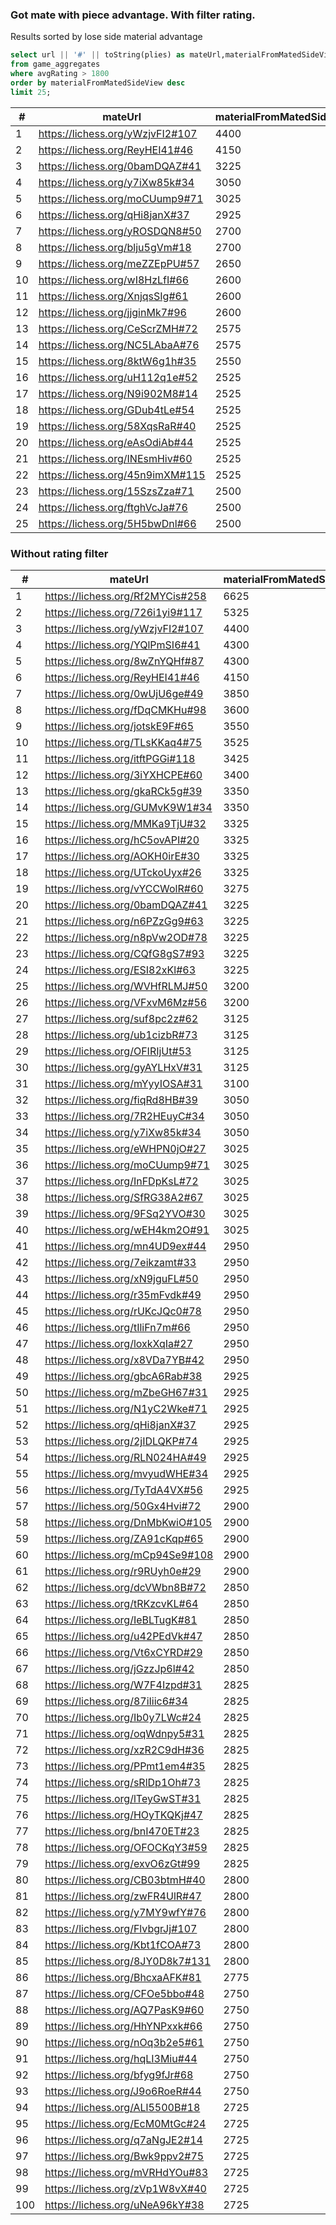 ### Got mate with piece advantage. With filter rating.
 
 Results sorted by lose side material advantage

```sql
select url || '#' || toString(plies) as mateUrl,materialFromMatedSideView,gameType,blackElo,whiteElo
from game_aggregates
where avgRating > 1800
order by materialFromMatedSideView desc
limit 25;
```

| #  | mateUrl                          | materialFromMatedSideView | gameType | blackElo | whiteElo | 
|----|----------------------------------|---------------------------|----------|----------|----------| 
| 1  | https://lichess.org/yWzjvFI2#107 | 4400                      | 1        | 1945     | 2068     | 
| 2  | https://lichess.org/ReyHEI41#46  | 4150                      | 2        | 2198     | 2041     | 
| 3  | https://lichess.org/0bamDQAZ#41  | 3225                      | 2        | 1816     | 1815     | 
| 4  | https://lichess.org/y7iXw85k#34  | 3050                      | 1        | 2213     | 1917     | 
| 5  | https://lichess.org/moCUump9#71  | 3025                      | 1        | 1756     | 1903     | 
| 6  | https://lichess.org/qHi8janX#37  | 2925                      | 2        | 2152     | 1824     | 
| 7  | https://lichess.org/yROSDQN8#50  | 2700                      | 2        | 1920     | 1896     | 
| 8  | https://lichess.org/blju5gVm#18  | 2700                      | 1        | 2067     | 2283     | 
| 9  | https://lichess.org/meZZEpPU#57  | 2650                      | 1        | 2022     | 1691     | 
| 10 | https://lichess.org/wI8HzLfI#66  | 2600                      | 1        | 1884     | 1862     | 
| 11 | https://lichess.org/XnjqsSIg#61  | 2600                      | 1        | 2382     | 2590     | 
| 12 | https://lichess.org/jjginMk7#96  | 2600                      | 2        | 1971     | 1828     | 
| 13 | https://lichess.org/CeScrZMH#72  | 2575                      | 2        | 1957     | 1946     | 
| 14 | https://lichess.org/NC5LAbaA#76  | 2575                      | 2        | 2156     | 2164     | 
| 15 | https://lichess.org/8ktW6g1h#35  | 2550                      | 3        | 1996     | 1793     | 
| 16 | https://lichess.org/uH112q1e#52  | 2525                      | 1        | 1778     | 1825     | 
| 17 | https://lichess.org/N9i902M8#14  | 2525                      | 3        | 1852     | 1935     | 
| 18 | https://lichess.org/GDub4tLe#54  | 2525                      | 1        | 1857     | 1883     | 
| 19 | https://lichess.org/58XqsRaR#40  | 2525                      | 1        | 1910     | 1891     | 
| 20 | https://lichess.org/eAsOdiAb#44  | 2525                      | 2        | 2064     | 2035     | 
| 21 | https://lichess.org/INEsmHiv#60  | 2525                      | 4        | 1926     | 1891     | 
| 22 | https://lichess.org/45n9imXM#115 | 2525                      | 3        | 2051     | 2039     | 
| 23 | https://lichess.org/15SzsZza#71  | 2500                      | 2        | 1854     | 1857     | 
| 24 | https://lichess.org/ftghVcJa#76  | 2500                      | 1        | 1920     | 1718     | 
| 25 | https://lichess.org/5H5bwDnl#66  | 2500                      | 1        | 1879     | 1849     | 


### Without rating filter

| #   | mateUrl                          | materialFromMatedSideView | gameType | blackElo | whiteElo | 
|-----|----------------------------------|---------------------------|----------|----------|----------| 
| 1   | https://lichess.org/Rf2MYCis#258 | 6625                      | 1        | 1609     | 1451     | 
| 2   | https://lichess.org/726i1yi9#117 | 5325                      | 3        | 1406     | 1180     | 
| 3   | https://lichess.org/yWzjvFI2#107 | 4400                      | 1        | 1945     | 2068     | 
| 4   | https://lichess.org/YQlPmSI6#41  | 4300                      | 2        | 1001     | 800      | 
| 5   | https://lichess.org/8wZnYQHf#87  | 4300                      | 2        | 949      | 950      | 
| 6   | https://lichess.org/ReyHEI41#46  | 4150                      | 2        | 2198     | 2041     | 
| 7   | https://lichess.org/0wUjU6ge#49  | 3850                      | 2        | 1474     | 1472     | 
| 8   | https://lichess.org/fDqCMKHu#98  | 3600                      | 2        | 1220     | 1193     | 
| 9   | https://lichess.org/jotskE9F#65  | 3550                      | 2        | 1435     | 1457     | 
| 10  | https://lichess.org/TLsKKaq4#75  | 3525                      | 2        | 947      | 1221     | 
| 11  | https://lichess.org/itftPGGi#118 | 3425                      | 3        | 1345     | 1143     | 
| 12  | https://lichess.org/3iYXHCPE#60  | 3400                      | 2        | 1320     | 1307     | 
| 13  | https://lichess.org/gkaRCk5g#39  | 3350                      | 1        | 1842     | 1751     | 
| 14  | https://lichess.org/GUMvK9W1#34  | 3350                      | 1        | 1865     | 1428     | 
| 15  | https://lichess.org/MMKa9TjU#32  | 3325                      | 2        | 1617     | 1536     | 
| 16  | https://lichess.org/hC5ovAPI#20  | 3325                      | 3        | 1163     | 1186     | 
| 17  | https://lichess.org/AOKH0irE#30  | 3325                      | 2        | 1103     | 1029     | 
| 18  | https://lichess.org/UTckoUyx#26  | 3325                      | 1        | 1802     | 1487     | 
| 19  | https://lichess.org/vYCCWolR#60  | 3275                      | 3        | 990      | 1108     | 
| 20  | https://lichess.org/0bamDQAZ#41  | 3225                      | 2        | 1816     | 1815     | 
| 21  | https://lichess.org/n6PZzGg9#63  | 3225                      | 1        | 1267     | 1232     | 
| 22  | https://lichess.org/n8pVw2OD#78  | 3225                      | 3        | 1191     | 1190     | 
| 23  | https://lichess.org/CQfG8gS7#93  | 3225                      | 2        | 1271     | 1266     | 
| 24  | https://lichess.org/ESI82xKl#63  | 3225                      | 2        | 1056     | 986      | 
| 25  | https://lichess.org/WVHfRLMJ#50  | 3200                      | 3        | 1617     | 1289     | 
| 26  | https://lichess.org/VFxvM6Mz#56  | 3200                      | 3        | 1192     | 1283     | 
| 27  | https://lichess.org/suf8pc2z#62  | 3125                      | 1        | 1228     | 1097     | 
| 28  | https://lichess.org/ub1cizbR#73  | 3125                      | 1        | 1106     | 1526     | 
| 29  | https://lichess.org/OFIRIjUt#53  | 3125                      | 0        | 1500     | 1500     | 
| 30  | https://lichess.org/gyAYLHxV#31  | 3125                      | 3        | 1296     | 1246     | 
| 31  | https://lichess.org/mYyyIOSA#31  | 3100                      | 1        | 863      | 936      | 
| 32  | https://lichess.org/fiqRd8HB#39  | 3050                      | 2        | 1023     | 1015     | 
| 33  | https://lichess.org/7R2HEuyC#34  | 3050                      | 1        | 1504     | 1779     | 
| 34  | https://lichess.org/y7iXw85k#34  | 3050                      | 1        | 2213     | 1917     | 
| 35  | https://lichess.org/eWHPN0jO#27  | 3025                      | 2        | 795      | 921      | 
| 36  | https://lichess.org/moCUump9#71  | 3025                      | 1        | 1756     | 1903     | 
| 37  | https://lichess.org/InFDpKsL#72  | 3025                      | 2        | 1282     | 1588     | 
| 38  | https://lichess.org/SfRG38A2#67  | 3025                      | 1        | 1833     | 1480     | 
| 39  | https://lichess.org/9FSq2YVO#30  | 3025                      | 2        | 1150     | 1245     | 
| 40  | https://lichess.org/wEH4km2O#91  | 3025                      | 1        | 1382     | 1309     | 
| 41  | https://lichess.org/mn4UD9ex#44  | 2950                      | 0        | 1652     | 1347     | 
| 42  | https://lichess.org/7eikzamt#33  | 2950                      | 4        | 1447     | 1072     | 
| 43  | https://lichess.org/xN9jguFL#50  | 2950                      | 1        | 1793     | 1465     | 
| 44  | https://lichess.org/r35mFvdk#49  | 2950                      | 2        | 927      | 1104     | 
| 45  | https://lichess.org/rUKcJQc0#78  | 2950                      | 2        | 1139     | 1128     | 
| 46  | https://lichess.org/tIliFn7m#66  | 2950                      | 3        | 1076     | 1049     | 
| 47  | https://lichess.org/loxkXqIa#27  | 2950                      | 2        | 1010     | 1245     | 
| 48  | https://lichess.org/x8VDa7YB#42  | 2950                      | 2        | 978      | 864      | 
| 49  | https://lichess.org/gbcA6Rab#38  | 2925                      | 3        | 1234     | 1319     | 
| 50  | https://lichess.org/mZbeGH67#31  | 2925                      | 3        | 1224     | 1123     | 
| 51  | https://lichess.org/N1yC2Wke#71  | 2925                      | 2        | 1267     | 1291     | 
| 52  | https://lichess.org/qHi8janX#37  | 2925                      | 2        | 2152     | 1824     | 
| 53  | https://lichess.org/2jIDLQKP#74  | 2925                      | 2        | 1228     | 1296     | 
| 54  | https://lichess.org/RLN024HA#49  | 2925                      | 1        | 1581     | 1635     | 
| 55  | https://lichess.org/mvyudWHE#34  | 2925                      | 3        | 1353     | 836      | 
| 56  | https://lichess.org/TyTdA4VX#56  | 2925                      | 3        | 1319     | 1080     | 
| 57  | https://lichess.org/50Gx4Hvi#72  | 2900                      | 1        | 1647     | 1624     | 
| 58  | https://lichess.org/DnMbKwiO#105 | 2900                      | 3        | 1623     | 1632     | 
| 59  | https://lichess.org/ZA91cKqp#65  | 2900                      | 3        | 1454     | 1453     | 
| 60  | https://lichess.org/mCp94Se9#108 | 2900                      | 2        | 1571     | 1587     | 
| 61  | https://lichess.org/r9RUyh0e#29  | 2900                      | 1        | 1737     | 1429     | 
| 62  | https://lichess.org/dcVWbn8B#72  | 2850                      | 4        | 1137     | 1500     | 
| 63  | https://lichess.org/tRKzcvKL#64  | 2850                      | 4        | 1316     | 1268     | 
| 64  | https://lichess.org/IeBLTugK#81  | 2850                      | 1        | 1527     | 1571     | 
| 65  | https://lichess.org/u42PEdVk#47  | 2850                      | 1        | 1617     | 1796     | 
| 66  | https://lichess.org/Vt6xCYRD#29  | 2850                      | 1        | 1364     | 1070     | 
| 67  | https://lichess.org/jGzzJp6l#42  | 2850                      | 2        | 954      | 1105     | 
| 68  | https://lichess.org/W7F4Izpd#31  | 2825                      | 2        | 952      | 1000     | 
| 69  | https://lichess.org/87iIiic6#34  | 2825                      | 2        | 982      | 829      | 
| 70  | https://lichess.org/Ib0y7LWc#24  | 2825                      | 2        | 1544     | 1612     | 
| 71  | https://lichess.org/oqWdnpy5#31  | 2825                      | 2        | 1421     | 1390     | 
| 72  | https://lichess.org/xzR2C9dH#36  | 2825                      | 1        | 931      | 1018     | 
| 73  | https://lichess.org/PPmt1em4#35  | 2825                      | 1        | 1398     | 1272     | 
| 74  | https://lichess.org/sRlDp1Oh#73  | 2825                      | 3        | 1656     | 1679     | 
| 75  | https://lichess.org/lTeyGwST#31  | 2825                      | 1        | 1713     | 1644     | 
| 76  | https://lichess.org/HOyTKQKj#47  | 2825                      | 2        | 1035     | 1204     | 
| 77  | https://lichess.org/bnI470ET#23  | 2825                      | 4        | 1654     | 1321     | 
| 78  | https://lichess.org/OFOCKqY3#59  | 2825                      | 1        | 1066     | 1048     | 
| 79  | https://lichess.org/exvO6zGt#99  | 2825                      | 3        | 1349     | 1177     | 
| 80  | https://lichess.org/CB03btmH#40  | 2800                      | 3        | 1403     | 1376     | 
| 81  | https://lichess.org/zwFR4UlR#47  | 2800                      | 4        | 1015     | 1128     | 
| 82  | https://lichess.org/y7MY9wfY#76  | 2800                      | 1        | 1474     | 1465     | 
| 83  | https://lichess.org/FlvbgrJj#107 | 2800                      | 2        | 1236     | 1261     | 
| 84  | https://lichess.org/Kbt1fCOA#73  | 2800                      | 3        | 961      | 1087     | 
| 85  | https://lichess.org/8JY0D8k7#131 | 2800                      | 2        | 1160     | 1240     | 
| 86  | https://lichess.org/BhcxaAFK#81  | 2775                      | 2        | 1525     | 1568     | 
| 87  | https://lichess.org/CFOe5bbo#48  | 2750                      | 3        | 817      | 1071     | 
| 88  | https://lichess.org/AQ7PasK9#60  | 2750                      | 2        | 1014     | 1015     | 
| 89  | https://lichess.org/HhYNPxxk#66  | 2750                      | 4        | 1919     | 1324     | 
| 90  | https://lichess.org/nOq3b2e5#61  | 2750                      | 1        | 1385     | 1190     | 
| 91  | https://lichess.org/hqLI3Miu#44  | 2750                      | 3        | 987      | 1008     | 
| 92  | https://lichess.org/bfyg9fJr#68  | 2750                      | 3        | 1261     | 1335     | 
| 93  | https://lichess.org/J9o6RoeR#44  | 2750                      | 1        | 1524     | 1502     | 
| 94  | https://lichess.org/ALl5500B#18  | 2725                      | 2        | 1047     | 1364     | 
| 95  | https://lichess.org/EcM0MtGc#24  | 2725                      | 2        | 800      | 800      | 
| 96  | https://lichess.org/q7aNgJE2#14  | 2725                      | 2        | 1520     | 1402     | 
| 97  | https://lichess.org/Bwk9ppv2#75  | 2725                      | 2        | 1343     | 1274     | 
| 98  | https://lichess.org/mVRHdYOu#83  | 2725                      | 1        | 1465     | 1314     | 
| 99  | https://lichess.org/zVp1W8vX#40  | 2725                      | 1        | 1575     | 1553     | 
| 100 | https://lichess.org/uNeA96kY#38  | 2725                      | 1        | 1534     | 1538     | 


